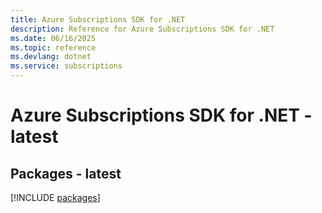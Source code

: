 ```yaml
---
title: Azure Subscriptions SDK for .NET
description: Reference for Azure Subscriptions SDK for .NET
ms.date: 06/16/2025
ms.topic: reference
ms.devlang: dotnet
ms.service: subscriptions
---
```

# Azure Subscriptions SDK for .NET - latest
## Packages - latest
[!INCLUDE [packages](subscriptions-index.md)]